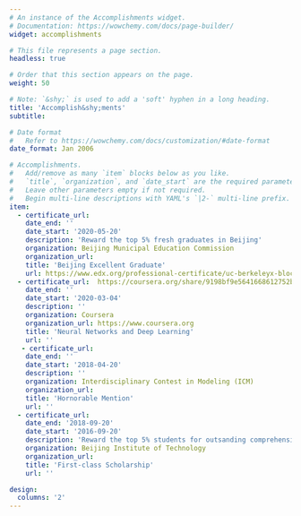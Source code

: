 ```yaml
---
# An instance of the Accomplishments widget.
# Documentation: https://wowchemy.com/docs/page-builder/
widget: accomplishments

# This file represents a page section.
headless: true

# Order that this section appears on the page.
weight: 50

# Note: `&shy;` is used to add a 'soft' hyphen in a long heading.
title: 'Accomplish&shy;ments'
subtitle:

# Date format
#   Refer to https://wowchemy.com/docs/customization/#date-format
date_format: Jan 2006

# Accomplishments.
#   Add/remove as many `item` blocks below as you like.
#   `title`, `organization`, and `date_start` are the required parameters.
#   Leave other parameters empty if not required.
#   Begin multi-line descriptions with YAML's `|2-` multi-line prefix.
item:
  - certificate_url: 
    date_end: ''
    date_start: '2020-05-20'
    description: 'Reward the top 5% fresh graduates in Beijing'
    organization: Beijing Municipal Education Commission
    organization_url: 
    title: 'Beijing Excellent Graduate'
    url: https://www.edx.org/professional-certificate/uc-berkeleyx-blockchain-fundamentals
  - certificate_url:  https://coursera.org/share/9198bf9e5641668612752b5cd17be8a2 
    date_end: ''
    date_start: '2020-03-04'
    description: ''
    organization: Coursera
    organization_url: https://www.coursera.org
    title: 'Neural Networks and Deep Learning'
    url: ''
   - certificate_url: 
    date_end: ''
    date_start: '2018-04-20'
    description: ''
    organization: Interdisciplinary Contest in Modeling (ICM)
    organization_url: 
    title: 'Hornorable Mention'
    url: ''
  - certificate_url: 
    date_end: '2018-09-20'
    date_start: '2016-09-20'
    description: 'Reward the top 5% students for outsanding comprehensive performance'
    organization: Beijing Institute of Technology
    organization_url: 
    title: 'First-class Scholarship'
    url: ''

design:
  columns: '2'
---
```

